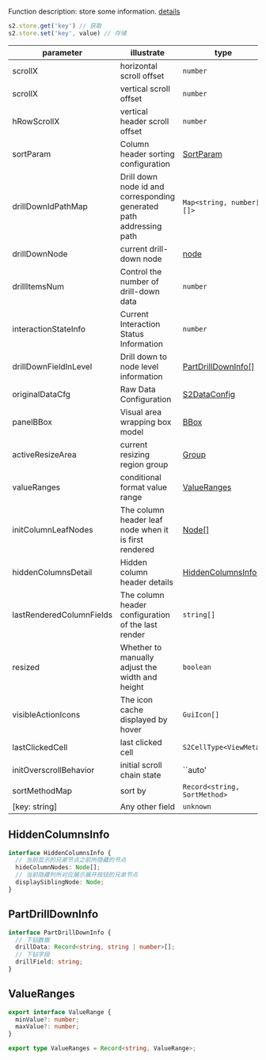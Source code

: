 Function description: store some information. [details](https://github.com/antvis/S2/blob/master/packages/s2-core/src/common/store/index.ts)

```ts
s2.store.get('key') // 获取
s2.store.set('key', value) // 存储
```

| parameter                | illustrate                                                          | type                                                             |
| ------------------------ | ------------------------------------------------------------------- | ---------------------------------------------------------------- |
| scrollX                  | horizontal scroll offset                                            | `number`                                                         |
| scrollX                  | vertical scroll offset                                              | `number`                                                         |
| hRowScrollX              | vertical header scroll offset                                       | `number`                                                         |
| sortParam                | Column header sorting configuration                                 | [SortParam](/zh/docs/api/components/sheet-component/#sortparams) |
| drillDownIdPathMap       | Drill down node id and corresponding generated path addressing path | `Map<string, number[][]>`                                        |
| drillDownNode            | current drill-down node                                             | [node](/zh/docs/api/basic-class/node)                            |
| drillItemsNum            | Control the number of drill-down data                               | `number`                                                         |
| interactionStateInfo     | Current Interaction Status Information                              | `number`                                                         |
| drillDownFieldInLevel    | Drill down to node level information                                | [PartDrillDownInfo\[\]](#partdrilldowninfo)                      |
| originalDataCfg          | Raw Data Configuration                                              | [S2DataConfig](/zh/docs/api/general/S2DataConfig)                |
| panelBBox                | Visual area wrapping box model                                      | [BBox](/zh/docs/api/basic-class/spreadsheet/#bbox)               |
| activeResizeArea         | current resizing region group                                       | [Group](https://g.antv.vision/zh/docs/api/group)                 |
| valueRanges              | conditional format value range                                      | [ValueRanges](#valueranges)                                      |
| initColumnLeafNodes      | The column header leaf node when it is first rendered               | [Node\[\]](/zh/docs/api/basic-class/node)                        |
| hiddenColumnsDetail      | Hidden column header details                                        | [HiddenColumnsInfo\[\]](#hiddencolumnsinfo)                      |
| lastRenderedColumnFields | The column header configuration of the last render                  | `string[]`                                                       |
| resized                  | Whether to manually adjust the width and height                     | `boolean`                                                        |
| visibleActionIcons       | The icon cache displayed by hover                                   | `GuiIcon[]`                                                      |
| lastClickedCell          | last clicked cell                                                   | `S2CellType<ViewMeta>`                                           |
| initOverscrollBehavior   | initial scroll chain state                                          | \`\`auto'                                                        |
| sortMethodMap            | sort by                                                             | `Record<string, SortMethod>`                                     |
| \[key: string]           | Any other field                                                     | `unknown`                                                        |

## HiddenColumnsInfo

```ts
interface HiddenColumnsInfo {
  // 当前显示的兄弟节点之前所隐藏的节点
  hideColumnNodes: Node[];
  // 当前隐藏列所对应展示展开按钮的兄弟节点
  displaySiblingNode: Node;
}
```

## PartDrillDownInfo

```ts
interface PartDrillDownInfo {
  // 下钻数据
  drillData: Record<string, string | number>[];
  // 下钻字段
  drillField: string;
}
```

## ValueRanges

```ts
export interface ValueRange {
  minValue?: number;
  maxValue?: number;
}

export type ValueRanges = Record<string, ValueRange>;
```
